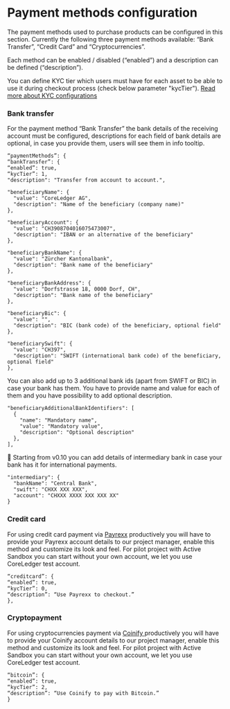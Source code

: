 # Payment methods configuration

The payment methods used to purchase products can be configured in this section. Currently the following three payment methods available: “Bank Transfer”, “Credit Card” and “Cryptocurrencies”.

Each method can be enabled / disabled (“enabled”) and a description can be defined (“description”).

You can define KYC tier which users must have for each asset to be able to use it during checkout process (check below parameter "kycTier"). [Read more about KYC configurations](../kyc-checks.md)

### Bank transfer

For the payment method “Bank Transfer” the bank details of the receiving account must be configured, descriptions for each field of bank details are optional, in case you provide them, users will see them in info tooltip.

```
“paymentMethods”: {
“bankTransfer”: {
“enabled”: true,
“kycTier”: 1,
"description": "Transfer from account to account.",

"beneficiaryName": {
  "value": "CoreLedger AG",
  "description": "Name of the beneficiary (company name)"
},

"beneficiaryAccount": {
  "value": "CH3908704016075473007",
  "description": "IBAN or an alternative of the beneficiary"
},

"beneficiaryBankName": {
  "value": "Zürcher Kantonalbank",
  "description": "Bank name of the beneficiary"
},

"beneficiaryBankAddress": {
  "value": "Dorfstrasse 18, 0000 Dorf, CH",
  "description": "Bank name of the beneficiary"
},

"beneficiaryBic": {
  "value": "",
  "description": "BIC (bank code) of the beneficiary, optional field"
},

"beneficiarySwift": {
  "value": "CH397",
  "description": "SWIFT (international bank code) of the beneficiary, optional field"
},
```

You can also add up to 3 additional bank ids (apart from SWIFT or BIC) in case your bank has them. You have to provide name and value for each of them and you have possibility to add optional description.

```
"beneficiaryAdditionalBankIdentifiers": [
  {
    "name": "Mandatory name",
    "value": "Mandatory value",
    "description": "Optional description"
  },
],
```

:tada: Starting from v0.10 you can add details of intermediary bank in case your bank has it for international payments.

```
"intermediary": {
  "bankName": "Central Bank",
  "swift": "CHXX XXX XXX",
  "account": "CHXXX XXXX XXX XXX XX"
}
```

### Credit card

For using credit card payment via [Payrexx](https://www.payrexx.com/en/home/) productively you will have to provide your Payrexx account details to our project manager, enable this method and customize its look and feel. For pilot project with Active Sandbox you can start without your own account, we let you use CoreLedger test account.

```
“creditcard”: {
“enabled”: true,
“kycTier”: 0,
“description”: “Use Payrexx to checkout.”
},
```

### Cryptopayment

For using cryptocurrencies payment via [Coinify ](https://www.coinify.com/)productively you will have to provide your Coinify account details to our project manager, enable this method and customize its look and feel. For pilot project with Active Sandbox you can start without your own account, we let you use CoreLedger test account.

```
“bitcoin”: {
“enabled”: true,
“kycTier”: 2,
“description”: “Use Coinify to pay with Bitcoin.”
}
```
